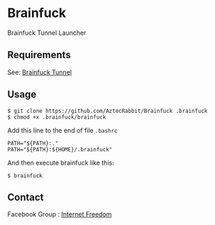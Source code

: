 # Brainfuck

Brainfuck Tunnel Launcher


Requirements
------------

See: [Brainfuck Tunnel]


Usage
-----

    $ git clone https://github.com/AztecRabbit/Brainfuck .brainfuck
    $ chmod +x .brainfuck/brainfuck

Add this line to the end of file `.bashrc`

    PATH="${PATH}:."
    PATH="${PATH}:${HOME}/.brainfuck"

And then execute brainfuck like this:

    $ brainfuck


Contact
-------

Facebook Group : [Internet Freedom]


[Brainfuck Tunnel]: https://github.com/AztecRabbit/Brainfuck-Tunnel
[Internet Freedom]: https://www.facebook.com/groups/171888786834544/
